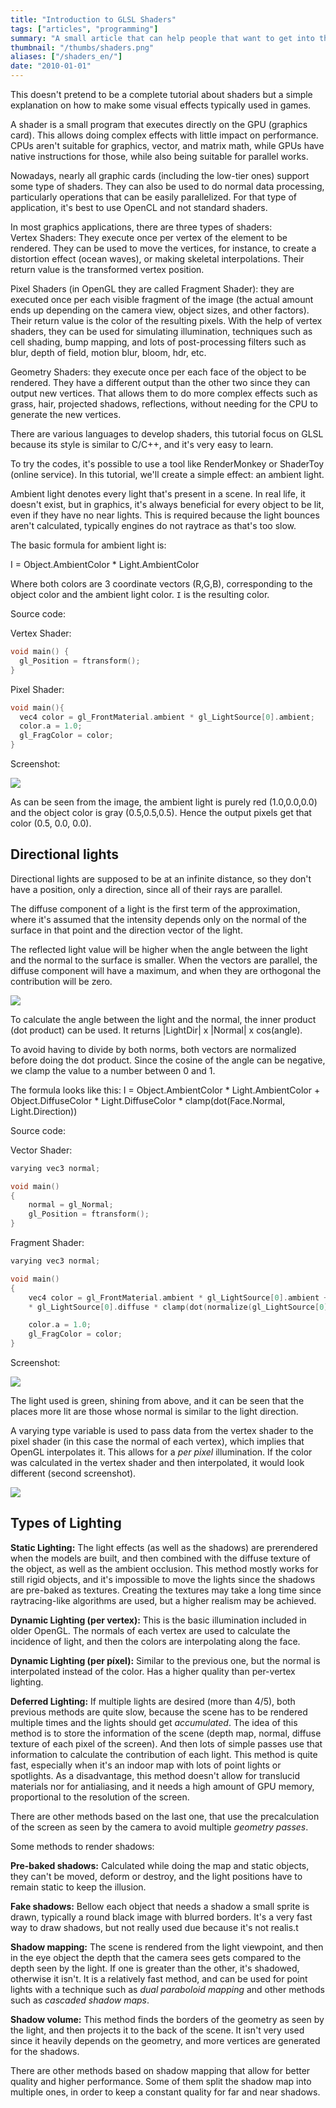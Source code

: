 ```yaml
---
title: "Introduction to GLSL Shaders"
tags: ["articles", "programming"]
summary: "A small article that can help people that want to get into the world of graphic shaders development."
thumbnail: "/thumbs/shaders.png"
aliases: ["/shaders_en/"]
date: "2010-01-01"
---
```


This doesn't pretend to be a complete tutorial about shaders but a simple explanation on how to make some visual effects typically used in games.

A shader is a small program that executes directly on the GPU (graphics card). This allows doing complex effects with little impact on performance. CPUs aren't suitable for graphics, vector, and matrix math, while GPUs have native instructions for those, while also being suitable for parallel works.

Nowadays, nearly all graphic cards (including the low-tier ones) support some type of shaders. They can also be used to do normal data processing, particularly operations that can be easily parallelized. For that type of application, it's best to use OpenCL and not standard shaders.

In most graphics applications, there are three types of shaders:\
Vertex Shaders: They execute once per vertex of the element to be rendered. They can be used to move the vertices, for instance, to create a distortion effect (ocean waves), or making skeletal interpolations. Their return value is the transformed vertex position.

Pixel Shaders (in OpenGL they are called Fragment Shader): they are executed once per each visible fragment of the image (the actual amount ends up depending on the camera view, object sizes, and other factors). Their return value is the color of the resulting pixels. With the help of vertex shaders, they can be used for simulating illumination, techniques such as cell shading, bump mapping, and lots of post-processing filters such as blur, depth of field, motion blur, bloom, hdr, etc. 

Geometry Shaders: they execute once per each face of the object to be rendered. They have a different output than the other two since they can output new vertices. That allows them to do more complex effects such as grass, hair, projected shadows, reflections, without needing for the CPU to generate the new vertices.

There are various languages to develop shaders, this tutorial focus on GLSL because its style is similar to C/C++, and it's very easy to learn.

To try the codes, it's possible to use a tool like RenderMonkey or ShaderToy (online service). In this tutorial, we'll create a simple effect: an ambient light.

Ambient light denotes every light that's present in a scene. In real life, it doesn't exist, but in graphics, it's always beneficial for every object to be lit, even if they have no near lights. This is required because the light bounces aren't calculated, typically engines do not raytrace as that's too slow.

The basic formula for ambient light is:

I = Object.AmbientColor * Light.AmbientColor

Where both colors are 3 coordinate vectors (R,G,B), corresponding to the object color and the ambient light color. `I` is the resulting color. 

Source code:

Vertex Shader:

```c
void main() {   
  gl_Position = ftransform();
} 
```

Pixel Shader:

```c
void main(){
  vec4 color = gl_FrontMaterial.ambient * gl_LightSource[0].ambient;
  color.a = 1.0;
  gl_FragColor = color;
}
```

Screenshot:

[![](https://4.bp.blogspot.com/_i7DtQvb7RtE/Sz2ltNlAJEI/AAAAAAAADts/pNrrpKLkZdQ/s320/screen1.png)](http://4.bp.blogspot.com/_i7DtQvb7RtE/Sz2ltNlAJEI/AAAAAAAADts/pNrrpKLkZdQ/s1600-h/screen1.png)

As can be seen from the image, the ambient light is purely red (1.0,0.0,0.0) and the object color is gray (0.5,0.5,0.5).
Hence the output pixels get that color (0.5, 0.0, 0.0). 

## Directional lights
Directional lights are supposed to be at an infinite distance, so they don't have a position, only a direction, since all of their rays are parallel.

The diffuse component of a light is the first term of the approximation, where it's assumed that the intensity depends only on the normal of the surface in that point and the direction vector of the light.

The reflected light value will be higher when the angle between the light and the normal to the surface is smaller. When the vectors are parallel, the diffuse component will have a maximum, and when they are orthogonal the contribution will be zero.

[![](http://3.bp.blogspot.com/_i7DtQvb7RtE/Sz2pk6gEICI/AAAAAAAADt0/G0zxdebPoZQ/s400/imagen1.png)](http://3.bp.blogspot.com/_i7DtQvb7RtE/Sz2pk6gEICI/AAAAAAAADt0/G0zxdebPoZQ/s1600-h/imagen1.png)

To calculate the angle between the light and the normal, the inner product (dot product) can be used. It returns |LightDir| x |Normal| x cos(angle).

To avoid having to divide by both norms, both vectors are normalized before doing the dot product. Since the cosine of the angle can be negative, we clamp the value to a number between 0 and 1.

The formula looks like this:
 I = Object.AmbientColor * Light.AmbientColor + Object.DiffuseColor * Light.DiffuseColor *  clamp(dot(Face.Normal, Light.Direction))

Source code:

Vector Shader:
```c
varying vec3 normal;

void main()
{   
    normal = gl_Normal;
    gl_Position = ftransform();
}
```

Fragment Shader:

```c
varying vec3 normal;

void main()
{
    vec4 color = gl_FrontMaterial.ambient * gl_LightSource[0].ambient + gl_FrontMaterial.diffuse
    * gl_LightSource[0].diffuse * clamp(dot(normalize(gl_LightSource[0].position), normalize(normal)));

    color.a = 1.0;
    gl_FragColor = color;
}
```

Screenshot:

[![](http://3.bp.blogspot.com/_i7DtQvb7RtE/Sz2rjM_DiGI/AAAAAAAADt8/Bi0b93L9kOU/s320/screen2.png)](http://3.bp.blogspot.com/_i7DtQvb7RtE/Sz2rjM_DiGI/AAAAAAAADt8/Bi0b93L9kOU/s1600-h/screen2.png)

The light used is green, shining from above, and it can be seen that the places more lit are those whose normal is similar to the light direction.

A varying type variable is used to pass data from the vertex shader to the pixel shader (in this case the normal of each vertex), which implies that OpenGL interpolates it. This allows for a *per pixel* illumination. If the color was calculated in the vertex shader and then interpolated, it would look different (second screenshot).

[![](http://1.bp.blogspot.com/_i7DtQvb7RtE/Sz2uF0FWrsI/AAAAAAAADuE/Xg_XyH_3OrA/s320/screen3.png)](http://1.bp.blogspot.com/_i7DtQvb7RtE/Sz2uF0FWrsI/AAAAAAAADuE/Xg_XyH_3OrA/s1600-h/screen3.png)

## Types of Lighting
**Static Lighting:** The light effects (as well as the shadows) are prerendered when the models are built, and then combined with the diffuse texture of the object, as well as the ambient occlusion. This method mostly works for still rigid objects, and it's impossible to move the lights since the shadows are pre-baked as textures. Creating the textures may take a long time since raytracing-like algorithms are used, but a higher realism may be achieved.

**Dynamic Lighting (per vertex):** This is the basic illumination included in older OpenGL. The normals of each vertex are used to calculate the incidence of light, and then the colors are interpolating along the face.

**Dynamic Lighting (per píxel):** Similar to the previous one, but the normal is interpolated instead of the color. Has a higher quality than per-vertex lighting.

**Deferred Lighting:** If multiple lights are desired (more than 4/5), both previous methods are quite slow, because the scene has to be rendered multiple times and the lights should get *accumulated*. The idea of this method is to store the information of the scene (depth map, normal, diffuse texture of each pixel of the screen). And then lots of simple passes use that information to calculate the contribution of each light. This method is quite fast, especially when it's an indoor map with lots of point lights or spotlights. As a disadvantage, this method doesn't allow for translucid materials nor for antialiasing, and it needs a high amount of GPU memory, proportional to the resolution of the screen.

There are other methods based on the last one, that use the precalculation of the screen as seen by the camera to avoid multiple *geometry passes*.

Some methods to render shadows:

**Pre-baked shadows:** Calculated while doing the map and static objects, they can't be moved, deform or destroy, and the light positions have to remain static to keep the illusion.

**Fake shadows:** Bellow each object that needs a shadow a small sprite is drawn, typically a round black image with blurred borders. It's a very fast way to draw shadows, but not really used due because it's not realis.t

**Shadow mapping:** The scene is rendered from the light viewpoint, and then in the eye object the depth that the camera sees gets compared to the depth seen by the light. If one is greater than the other, it's shadowed, otherwise it isn't. It is a relatively fast method, and can be used for point lights with a technique such as *dual paraboloid mapping* and other methods such as *cascaded shadow maps*.

**Shadow volume:** This method finds the borders of the geometry as seen by the light, and then projects it to the back of the scene. It isn't very used since it heavily depends on the geometry, and more vertices are generated for the shadows. 

There are other methods based on shadow mapping that allow for better quality and higher performance. Some of them split the shadow map into multiple ones, in order to keep a constant quality for far and near shadows.